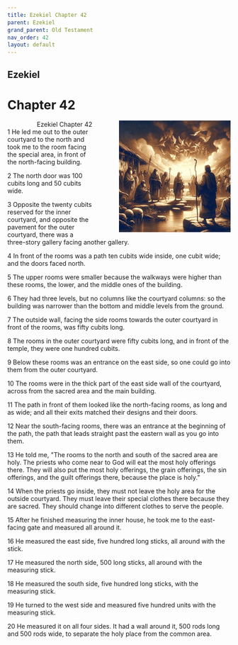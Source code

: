 ```yaml
---
title: Ezekiel Chapter 42
parent: Ezekiel
grand_parent: Old Testament
nav_order: 42
layout: default
---
```


## Ezekiel

# Chapter 42

<div style="clear: both; text-align: right;">
    <img src="/assets/Image/Ezekiel/500/42.jpg" alt="Ezekiel Chapter 42" class="chapter-image" style="max-width: 50%; height: auto; float: right; margin: 0 0 10px 10px; padding-left: 10%;">
    <figcaption style="font-size: 14px;">Ezekiel Chapter 42</figcaption>
</div>
1 He led me out to the outer courtyard to the north and took me to the room facing the special area, in front of the north-facing building.

2 The north door was 100 cubits long and 50 cubits wide.

3 Opposite the twenty cubits reserved for the inner courtyard, and opposite the pavement for the outer courtyard, there was a three-story gallery facing another gallery.

4 In front of the rooms was a path ten cubits wide inside, one cubit wide; and the doors faced north.

5 The upper rooms were smaller because the walkways were higher than these rooms, the lower, and the middle ones of the building.

6 They had three levels, but no columns like the courtyard columns: so the building was narrower than the bottom and middle levels from the ground.

7 The outside wall, facing the side rooms towards the outer courtyard in front of the rooms, was fifty cubits long.

8 The rooms in the outer courtyard were fifty cubits long, and in front of the temple, they were one hundred cubits.

9 Below these rooms was an entrance on the east side, so one could go into them from the outer courtyard.

10 The rooms were in the thick part of the east side wall of the courtyard, across from the sacred area and the main building.

11 The path in front of them looked like the north-facing rooms, as long and as wide; and all their exits matched their designs and their doors.

12 Near the south-facing rooms, there was an entrance at the beginning of the path, the path that leads straight past the eastern wall as you go into them.

13 He told me, "The rooms to the north and south of the sacred area are holy. The priests who come near to God will eat the most holy offerings there. They will also put the most holy offerings, the grain offerings, the sin offerings, and the guilt offerings there, because the place is holy."

14 When the priests go inside, they must not leave the holy area for the outside courtyard. They must leave their special clothes there because they are sacred. They should change into different clothes to serve the people.

15 After he finished measuring the inner house, he took me to the east-facing gate and measured all around it.

16 He measured the east side, five hundred long sticks, all around with the stick.

17 He measured the north side, 500 long sticks, all around with the measuring stick.

18 He measured the south side, five hundred long sticks, with the measuring stick.

19 He turned to the west side and measured five hundred units with the measuring stick.

20 He measured it on all four sides. It had a wall around it, 500 rods long and 500 rods wide, to separate the holy place from the common area.


